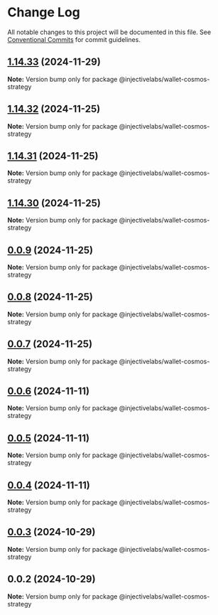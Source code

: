 # Change Log

All notable changes to this project will be documented in this file.
See [Conventional Commits](https://conventionalcommits.org) for commit guidelines.

## [1.14.33](https://github.com/InjectiveLabs/injective-ts/compare/@injectivelabs/wallet-cosmos-strategy@1.14.33-beta.4...@injectivelabs/wallet-cosmos-strategy@1.14.33) (2024-11-29)

**Note:** Version bump only for package @injectivelabs/wallet-cosmos-strategy





## [1.14.32](https://github.com/InjectiveLabs/injective-ts/compare/@injectivelabs/wallet-cosmos-strategy@1.14.31...@injectivelabs/wallet-cosmos-strategy@1.14.32) (2024-11-25)

**Note:** Version bump only for package @injectivelabs/wallet-cosmos-strategy





## [1.14.31](https://github.com/InjectiveLabs/injective-ts/compare/@injectivelabs/wallet-cosmos-strategy@1.14.30...@injectivelabs/wallet-cosmos-strategy@1.14.31) (2024-11-25)

**Note:** Version bump only for package @injectivelabs/wallet-cosmos-strategy





## [1.14.30](https://github.com/InjectiveLabs/injective-ts/compare/@injectivelabs/wallet-cosmos-strategy@0.0.9...@injectivelabs/wallet-cosmos-strategy@1.14.30) (2024-11-25)

**Note:** Version bump only for package @injectivelabs/wallet-cosmos-strategy





## [0.0.9](https://github.com/InjectiveLabs/injective-ts/compare/@injectivelabs/wallet-cosmos-strategy@0.0.8...@injectivelabs/wallet-cosmos-strategy@0.0.9) (2024-11-25)

**Note:** Version bump only for package @injectivelabs/wallet-cosmos-strategy





## [0.0.8](https://github.com/InjectiveLabs/injective-ts/compare/@injectivelabs/wallet-cosmos-strategy@0.0.7...@injectivelabs/wallet-cosmos-strategy@0.0.8) (2024-11-25)

**Note:** Version bump only for package @injectivelabs/wallet-cosmos-strategy





## [0.0.7](https://github.com/InjectiveLabs/injective-ts/compare/@injectivelabs/wallet-cosmos-strategy@0.0.7-beta.5...@injectivelabs/wallet-cosmos-strategy@0.0.7) (2024-11-25)

**Note:** Version bump only for package @injectivelabs/wallet-cosmos-strategy





## [0.0.6](https://github.com/InjectiveLabs/injective-ts/compare/@injectivelabs/wallet-cosmos-strategy@0.0.5...@injectivelabs/wallet-cosmos-strategy@0.0.6) (2024-11-11)

**Note:** Version bump only for package @injectivelabs/wallet-cosmos-strategy





## [0.0.5](https://github.com/InjectiveLabs/injective-ts/compare/@injectivelabs/wallet-cosmos-strategy@0.0.4...@injectivelabs/wallet-cosmos-strategy@0.0.5) (2024-11-11)

**Note:** Version bump only for package @injectivelabs/wallet-cosmos-strategy





## [0.0.4](https://github.com/InjectiveLabs/injective-ts/compare/@injectivelabs/wallet-cosmos-strategy@0.0.4-beta.7...@injectivelabs/wallet-cosmos-strategy@0.0.4) (2024-11-11)

**Note:** Version bump only for package @injectivelabs/wallet-cosmos-strategy





## [0.0.3](https://github.com/InjectiveLabs/injective-ts/compare/@injectivelabs/wallet-cosmos-strategy@0.0.3-beta.0...@injectivelabs/wallet-cosmos-strategy@0.0.3) (2024-10-29)

**Note:** Version bump only for package @injectivelabs/wallet-cosmos-strategy





## 0.0.2 (2024-10-29)

**Note:** Version bump only for package @injectivelabs/wallet-cosmos-strategy
